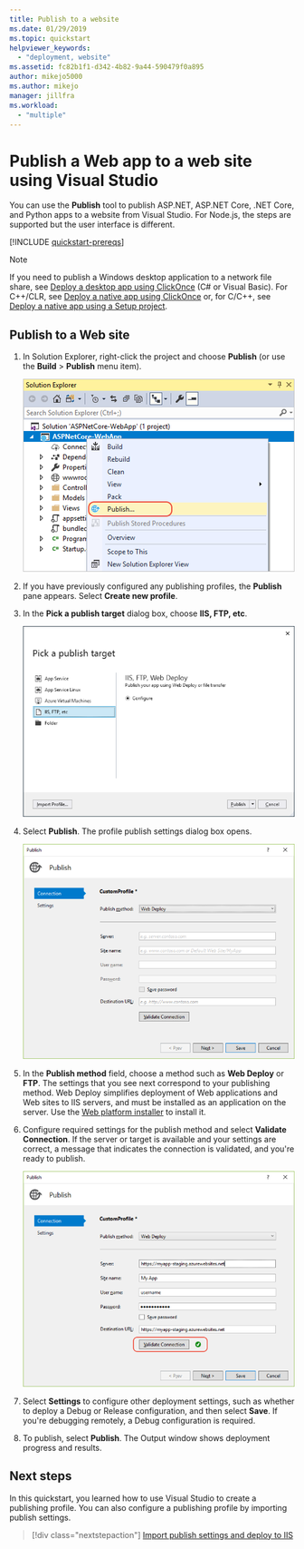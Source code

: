 ```yaml
---
title: Publish to a website
ms.date: 01/29/2019
ms.topic: quickstart
helpviewer_keywords:
  - "deployment, website"
ms.assetid: fc82b1f1-d342-4b82-9a44-590479f0a895
author: mikejo5000
ms.author: mikejo
manager: jillfra
ms.workload:
  - "multiple"
---
```

# Publish a Web app to a web site using Visual Studio

You can use the **Publish** tool to publish ASP.NET, ASP.NET Core, .NET Core, and Python apps to a website from Visual Studio. For Node.js, the steps are supported but the user interface is different.

[!INCLUDE [quickstart-prereqs](includes/quickstart-prereqs.md)]

> [!NOTE]
> If you need to publish a Windows desktop application to a network file share, see [Deploy a desktop app using ClickOnce](how-to-publish-a-clickonce-application-using-the-publish-wizard.md) (C# or Visual Basic). For C++/CLR, see [Deploy a native app using ClickOnce](/cpp/ide/clickonce-deployment-for-visual-cpp-applications) or, for C/C++, see [Deploy a native app using a Setup project](/cpp/ide/walkthrough-deploying-a-visual-cpp-application-by-using-a-setup-project).

## Publish to a Web site

1. In Solution Explorer, right-click the project and choose **Publish** (or use the **Build** > **Publish** menu item).

    ![The Publish command on the project context menu in Solution Explorer](../deployment/media/quickstart-publish.png "Choose Publish")

1. If you have previously configured any publishing profiles, the **Publish** pane appears. Select **Create new profile**.

1. In the **Pick a publish target** dialog box, choose **IIS, FTP, etc**.

    ![Choose IIS, FTP, etc.](../deployment/media/quickstart-publish-iis-ftp.png "Choose IIS, FTP, etc.")

1. Select **Publish**. The profile publish settings dialog box opens.

    ![Choose Folder](../deployment/media/quickstart-publish-settings-web.png "Choose Folder")

1. In the **Publish method** field, choose a method such as **Web Deploy** or **FTP**. The settings that you see next correspond to your publishing method. Web Deploy simplifies deployment of Web applications and Web sites to IIS servers, and must be installed as an application on the server. Use the [Web platform installer](https://www.microsoft.com/web/downloads/platform.aspx) to install it.

1. Configure required settings for the publish method and select **Validate Connection**. If the server or target is available and your settings are correct, a message that indicates the connection is validated, and you're ready to publish.

    ![Validate your connection](../deployment/media/quickstart-publish-web-deploy.png "Validate your connection")

1. Select **Settings** to configure other deployment settings, such as whether to deploy a Debug or Release configuration, and then select **Save**. If you're debugging remotely, a Debug configuration is required.

1. To publish, select **Publish**. The Output window shows deployment progress and results.

## Next steps

In this quickstart, you learned how to use Visual Studio to create a publishing profile. You can also configure a publishing profile by importing publish settings.

> [!div class="nextstepaction"]
> [Import publish settings and deploy to IIS](tutorial-import-publish-settings-iis.md)
